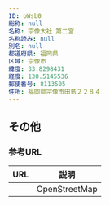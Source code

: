 ```yaml
---
ID: oWsb0
総称: null
名称: 宗像大社 第二宮
名称読み: null
別名: null
都道府県: 福岡県
区域: 宗像市
緯度: 33.8298431
経度: 130.5145536
郵便番号: 8113505
住所: 福岡県宗像市田島２２８４
---
```


## その他

### 参考URL

| URL | 説明          |
| --- | ------------- |
|     | OpenStreetMap |
